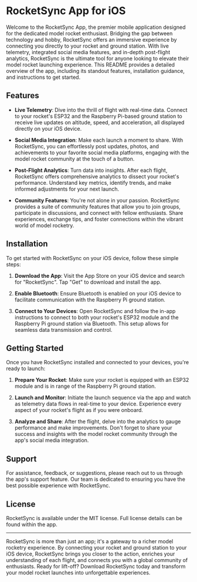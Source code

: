 # RocketSync App for iOS

Welcome to the RocketSync App, the premier mobile application designed for the dedicated model rocket enthusiast. Bridging the gap between technology and hobby, RocketSync offers an immersive experience by connecting you directly to your rocket and ground station. With live telemetry, integrated social media features, and in-depth post-flight analytics, RocketSync is the ultimate tool for anyone looking to elevate their model rocket launching experience. This README provides a detailed overview of the app, including its standout features, installation guidance, and instructions to get started.

## Features

- **Live Telemetry**: Dive into the thrill of flight with real-time data. Connect to your rocket's ESP32 and the Raspberry Pi-based ground station to receive live updates on altitude, speed, and acceleration, all displayed directly on your iOS device.

- **Social Media Integration**: Make each launch a moment to share. With RocketSync, you can effortlessly post updates, photos, and achievements to your favorite social media platforms, engaging with the model rocket community at the touch of a button.

- **Post-Flight Analytics**: Turn data into insights. After each flight, RocketSync offers comprehensive analytics to dissect your rocket's performance. Understand key metrics, identify trends, and make informed adjustments for your next launch.

- **Community Features**: You're not alone in your passion. RocketSync provides a suite of community features that allow you to join groups, participate in discussions, and connect with fellow enthusiasts. Share experiences, exchange tips, and foster connections within the vibrant world of model rocketry.

## Installation

To get started with RocketSync on your iOS device, follow these simple steps:

1. **Download the App**: Visit the App Store on your iOS device and search for "RocketSync". Tap "Get" to download and install the app.

2. **Enable Bluetooth**: Ensure Bluetooth is enabled on your iOS device to facilitate communication with the Raspberry Pi ground station.

3. **Connect to Your Devices**: Open RocketSync and follow the in-app instructions to connect to both your rocket's ESP32 module and the Raspberry Pi ground station via Bluetooth. This setup allows for seamless data transmission and control.

## Getting Started

Once you have RocketSync installed and connected to your devices, you're ready to launch:

1. **Prepare Your Rocket**: Make sure your rocket is equipped with an ESP32 module and is in range of the Raspberry Pi ground station.

2. **Launch and Monitor**: Initiate the launch sequence via the app and watch as telemetry data flows in real-time to your device. Experience every aspect of your rocket's flight as if you were onboard.

3. **Analyze and Share**: After the flight, delve into the analytics to gauge performance and make improvements. Don't forget to share your success and insights with the model rocket community through the app's social media integration.

## Support

For assistance, feedback, or suggestions, please reach out to us through the app's support feature. Our team is dedicated to ensuring you have the best possible experience with RocketSync.

## License

RocketSync is available under the MIT license. Full license details can be found within the app.

---

RocketSync is more than just an app; it's a gateway to a richer model rocketry experience. By connecting your rocket and ground station to your iOS device, RocketSync brings you closer to the action, enriches your understanding of each flight, and connects you with a global community of enthusiasts. Ready for lift-off? Download RocketSync today and transform your model rocket launches into unforgettable experiences.
